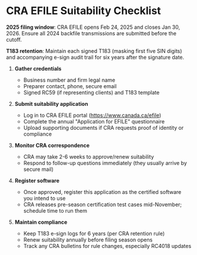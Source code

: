# CRA EFILE Suitability Checklist

**2025 filing window**: CRA EFILE opens Feb 24, 2025 and closes Jan 30, 2026. Ensure all 2024 backfile transmissions are submitted before the cutoff.

**T183 retention**: Maintain each signed T183 (masking first five SIN digits) and accompanying e-sign audit trail for six years after the signature date.

1. **Gather credentials**
   - Business number and firm legal name
   - Preparer contact, phone, secure email
   - Signed RC59 (if representing clients) and T183 template

2. **Submit suitability application**
   - Log in to CRA EFILE portal (<https://www.canada.ca/efile>)
   - Complete the annual "Application for EFILE" questionnaire
   - Upload supporting documents if CRA requests proof of identity or compliance

3. **Monitor CRA correspondence**
   - CRA may take 2-6 weeks to approve/renew suitability
   - Respond to follow-up questions immediately (they usually arrive by secure mail)

4. **Register software**
   - Once approved, register this application as the certified software you intend to use
   - CRA releases pre-season certification test cases mid-November; schedule time to run them

5. **Maintain compliance**
   - Keep T183 e-sign logs for 6 years (per CRA retention rule)
   - Renew suitability annually before filing season opens
   - Track any CRA bulletins for rule changes, especially RC4018 updates
